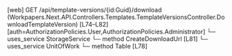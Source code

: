 [web] GET /api/template-versions/{id:Guid}/download  (Workpapers.Next.API.Controllers.Templates.TemplateVersionsController.DownloadTemplateVersion)  [L74–L82] [auth=AuthorizationPolicies.User,AuthorizationPolicies.Administrator]
  └─ uses_service StorageService
    └─ method CreateDownloadUrl [L81]
  └─ uses_service UnitOfWork
    └─ method Table [L78]

